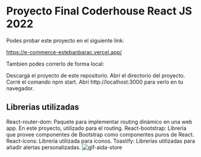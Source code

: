 # Proyecto Final Coderhouse React JS 2022

Podes probar este proyecto en el siguiente link:

https://e-commerce-estebanbarac.vercel.app/

Tambien podes correrlo de forma local:

Descargá el proyecto de este repositorio. Abrí el directorio del proyecto. Corré el comando npm start. Abrí http://localhost:3000 para verlo en tu navegador.

## Librerias utilizadas

React-router-dom: Paquete para implementar routing dinámico en una web app. En este proyecto, utilizado para el routing. React-bootstrap: Librería que provee componentes de Bootstrap como componentes puros de React. React-icons: Librería utilizada para íconos. Toastify: Librerías utilizadas para añadir alertas personalizadas.
![gif-aida-store](https://user-images.githubusercontent.com/104527595/200358542-ca789bc0-3d61-4c1d-97e6-a21ba0b4ef9a.gif)
